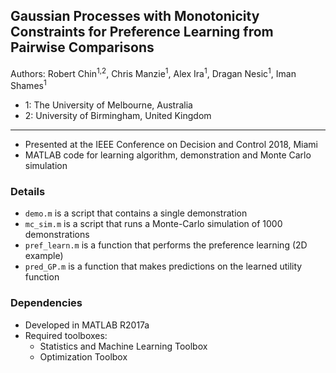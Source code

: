 ## Gaussian Processes with Monotonicity Constraints for Preference Learning from Pairwise Comparisons

Authors: Robert Chin<sup>1,2</sup>, Chris Manzie<sup>1</sup>, Alex Ira<sup>1</sup>, Dragan Nesic<sup>1</sup>, Iman Shames<sup>1</sup>
* 1: The University of Melbourne, Australia
* 2: University of Birmingham, United Kingdom

***

* Presented at the IEEE Conference on Decision and Control 2018, Miami
* MATLAB code for learning algorithm, demonstration and Monte Carlo simulation

### Details

* `demo.m` is a script that contains a single demonstration
* `mc_sim.m` is a script that runs a Monte-Carlo simulation of 1000 demonstrations
* `pref_learn.m` is a function that performs the preference learning (2D example)
* `pred_GP.m` is a function that makes predictions on the learned utility function

### Dependencies

* Developed in MATLAB R2017a
* Required toolboxes:
  * Statistics and Machine Learning Toolbox
  * Optimization Toolbox
